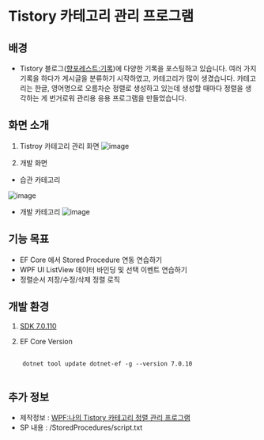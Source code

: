 # Tistory 카테고리 관리 프로그램
## 배경
- Tistory 블로그([향포레스트:기록](https://hyangforest.tistory.com))에 다양한 기록을 포스팅하고 있습니다.
여러 가지 기록을 하다가 게시글을 분류하기 시작하였고, 카테고리가 많이 생겼습니다. 카테고리는 한글, 영어명으로 오름차순 정렬로 생성하고 있는데 생성할 때마다 정렬을 생각하는 게 번거로워 관리용 응용 프로그램을 만들었습니다. 

## 화면 소개
1. Tistroy 카테고리 관리 화면
![image](https://github.com/hyangforest/TistoryCategoryManager/assets/79884961/a457cf72-2b33-45ef-b683-cbff2e6c5c08)

2. 개발 화면
- 습관 카테고리

![image](https://github.com/hyangforest/TistoryCategoryManager/assets/79884961/8bc89332-0d8f-4cad-8655-df1e832637e9)


- 개발 카테고리
![image](https://github.com/hyangforest/TistoryCategoryManager/assets/79884961/5a3679a5-b81f-45b1-a54d-94440621859f)

## 기능 목표
- EF Core 에서 Stored Procedure 연동 연습하기
- WPF UI ListView 데이터 바인딩 및 선택 이벤트 연습하기
- 정렬순서 저장/수정/삭제 정렬 로직

## 개발 환경
1. [SDK 7.0.110](https://dotnet.microsoft.com/en-us/download/dotnet/7.0)

2. EF Core Version
<pre>
  <code>
    dotnet tool update dotnet-ef -g --version 7.0.10
  </code>
</pre>

## 추가 정보
- 제작정보 : [WPF:나의 Tistory 카테고리 정렬 관리 프로그램](https://hyangforest.tistory.com/252)
- SP 내용 : /StoredProcedures/script.txt

